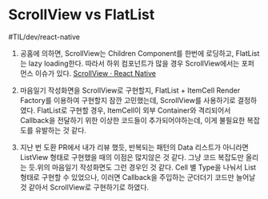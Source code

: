# ScrollView vs FlatList
#TIL/dev/react-native

1. 공홈에 의하면, ScrollView는 Children Component를 한번에 로딩하고, FlatList는 lazy loading한다. 따라서 하위 컴포넌트가 많을 경우 ScrollView에서는 포퍼먼스 이슈가 있다. 
 [ScrollView · React Native](https://facebook.github.io/react-native/docs/scrollview) 


2. 마음일기 작성화면을 ScrollView로 구현할지, FlatList + ItemCell Render Factory를 이용하여 구현할지 잠깐 고민했는데, ScrollView를 사용하기로 결정하였다. FlatList로 구현할 경우, ItemCell이 외부 Container와 격리되어서 Callback을 전달하기 위한 이상한 코드들이 추가되어야하는데, 이게 불필요한 복잡도를 유발하는 것 같다. 

3. 지난 번 도환 PR에서 내가 리뷰 했듯, 반복되는 패턴의 Data 리스트가 아니라면 ListView 형태로 구현했을 때의 이점은 많지않은 것 같다. 그냥 코드 복잡도만 올리는 듯.위의 마음일기 작성화면도 그런 경우인 것 같다. Cell 별 Type을 나눠서 List 형태로 구현할 수 있었으나, 이러면 Callback을 주입하는 군더더기 코드만 늘어날 것 같아서 ScrollView로 구현하기로 하였다. 